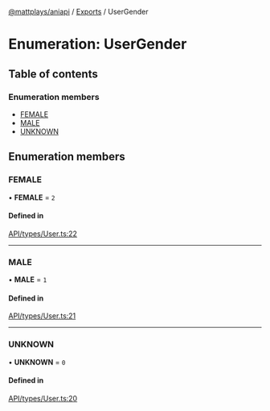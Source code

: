 [@mattplays/aniapi](../README.md) / [Exports](../modules.md) / UserGender

# Enumeration: UserGender

## Table of contents

### Enumeration members

- [FEMALE](UserGender.md#female)
- [MALE](UserGender.md#male)
- [UNKNOWN](UserGender.md#unknown)

## Enumeration members

### FEMALE

• **FEMALE** = `2`

#### Defined in

[API/types/User.ts:22](https://github.com/MattPlays/AniAPI.js/blob/e795ab7/src/API/types/User.ts#L22)

___

### MALE

• **MALE** = `1`

#### Defined in

[API/types/User.ts:21](https://github.com/MattPlays/AniAPI.js/blob/e795ab7/src/API/types/User.ts#L21)

___

### UNKNOWN

• **UNKNOWN** = `0`

#### Defined in

[API/types/User.ts:20](https://github.com/MattPlays/AniAPI.js/blob/e795ab7/src/API/types/User.ts#L20)
